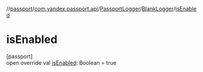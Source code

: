 //[passport](../../../../index.md)/[com.yandex.passport.api](../../index.md)/[PassportLogger](../index.md)/[BlankLogger](index.md)/[isEnabled](is-enabled.md)

# isEnabled

[passport]\
open override val [isEnabled](is-enabled.md): Boolean = true
